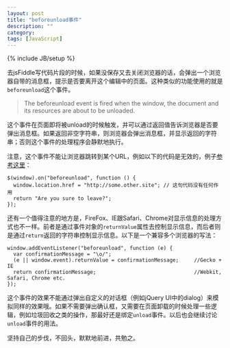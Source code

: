 ```yaml
---
layout: post
title: "beforeunload事件"
description: ""
category: 
tags: [JavaScript]
---
```

{% include JB/setup %}

去jsFiddle写代码片段的时候，如果没保存又去关闭浏览器的话，会弹出一个浏览器自带的消息框，提示是否要离开这个编辑中的页面。这种类似的功能使用的就是`beforeunload`这个事件。

> The beforeunload event is fired when the window, the document and its resources are about to be unloaded.

这个事件在页面即将被unload的时候触发，并可以通过返回值告诉浏览器是否要弹出消息框。如果返回非空字符串，则浏览器会弹出消息框，并显示返回的字符串；否则这个事件的处理程序会静默地执行。

注意，这个事件不能让浏览器跳转到某个URL，例如以下的代码是无效的，例子[参考这里](http://jsfiddle.net/wpMpa/5/show/)：

    $(window).on("beforeunload", function () {
      window.location.href = "http://some.other.site"; // 这句代码没有任何作用
      return "Are you sure to leave?";
    });

还有一个值得注意的地方是，FireFox、IE跟Safari、Chrome对显示信息的处理方式也不一样。前者是通过事件对象的`returnValue`属性去控制显示信息，而后者则是通过`return`返回的字符串控制显示信息。以下是一个兼容多个浏览器的写法：

    window.addEventListener("beforeunload", function (e) {
      var confirmationMessage = "\o/";
      (e || window.event).returnValue = confirmationMessage;     //Gecko + IE
      return confirmationMessage;                                //Webkit, Safari, Chrome etc.
    });

这个事件的效果不能通过弹出自定义的对话框（例如jQuery UI中的dialog）来模拟同样的效果哦。如果不需要弹出确认框，又需要在页面卸载的时候处理一些逻辑，例如垃圾回收之类的操作，那最好还是绑定`unload`事件。以后也会继续讨论`unload`事件的用法。

坚持自己的步伐，不回头，默默地前进，共勉之。
